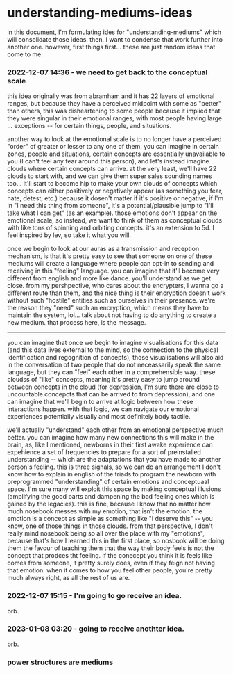 # understanding-mediums-ideas

in this document, I'm formulating ides for "understanding-mediums" which will consolidate those ideas. then, I want to condense that work further into another one. however, first things first... these are just random ideas that come to me.

### 2022-12-07 14:36 - we need to get back to the conceptual scale

this idea originally was from abramham and it has 22 layers of emotional ranges, but because they have a perceived midpoint with some as "better" than others, this was disheartening to some people because it implied that they were singular in their emotional ranges, with most people having large ... exceptions -- for certain things, people, and situations.

another way to look at the emotional scale is to no longer have a perceived "order" of greater or lesser to any one of them. you can imagine in certain zones, people and situations, certain concepts are essentially unavailable to you (I can't feel any fear around this person), and let's instead imagine clouds where certain concepts can arrive. at the very least, we'll have 22 clouds to start with, and we can give them super sales sounding names too... it'll start to become hip to make your own clouds of concepts which concepts can either positively or negatively appear (as something you fear, hate, detest, etc.) because it dosen't matter if it's positive or negative, if I'm in "I need this thing from someone", it's a potential/plausible jump to "I'll take what I can get" (as an example). those emotions don't appear on the emotional scale, so instead, we want to think of them as conceptual clouds with like tons of spinning and orbiting concepts. it's an extension to 5d. I feel inspired by lev, so take it what you will.

once we begin to look at our auras as a transmission and reception mechanism, is that it's pretty easy to see that someone on one of these mediums will create a language where people can opt-in to sending and receiving in this "feeling" language. you can imagine that it'll become very different from english and more like dance. you'll understand as we get close. from my pershpective, who cares about the encrypters, I wanna go a different route than them, and the nice thing is their encryption doesn't work without such "hostile" entities such as ourselves in their presence. we're the reason they "need" such an encryption, which means they have to maintain the system, lol... talk about not having to do anything to create a new medium. that process here, is the message.

---

you can imagine that once we begin to imagine visualisations for this data (and this data lives external to the mind, so the connection to the physical identification and regognition of concepts), those visualisations will also aid in the conversation of two people that do not neceassarily speak the same language, but they can "feel" each other in a comprehensible way. these cloudss of "like" concepts, meaning it's pretty easy to jump around between concepts in the cloud (for depression, I'm sure there are close to uncountable concepcts that can be arrived to from depression), and one can imagine that we'll begin to arrive at logic between how these interactions happen. with that logic, we can navigate our emotional experiences potentially visually and most definitely body tactile.

we'll actually "understand" each other from an emotional perspective much better. you can imagine how many new connections this will make in the brain, as, like I mentioned, newborns in their first awake experience can expehience a set of frequencies to prepare for a sort of preinstalled understanding -- which are the adaptations that you have made to another person's feeling. this is three signals, so we can do an arrangement I don't know how to explain in english of the triads to program the newborn with preprogrammed "understanding" of certain emotions and conceptuaal space. I'm sure many will exploit this space by making conceptual illusions (amplifying the good parts and dampening the bad feeling ones which is gained by the legacies). this is fine, because I know that no matter how much nosebook messes with my emotion, that isn't the emotion. the emotion is a concept as simple as something like "I deserve this" -- you know, one of those things in those clouds. from that perspective, I don't really mind nosebook being so all over the place with my "emotions", because that's how I learned this in the first place, so nosbook will be doing them the favour of teaching them that the way their body feels is not the concept that prodces tht feeling. if the conecept you think it is feels like comes from someone, it pretty surely does, even if they feign not having that emotion. when it comes to how you feel other people, you're pretty much always right, as all the rest of us are.

### 2022-12-07 15:15 - I'm going to go receive an idea.

brb.

### 2023-01-08 03:20 - going to receive anothter idea.

brb.

### power structures are mediums
